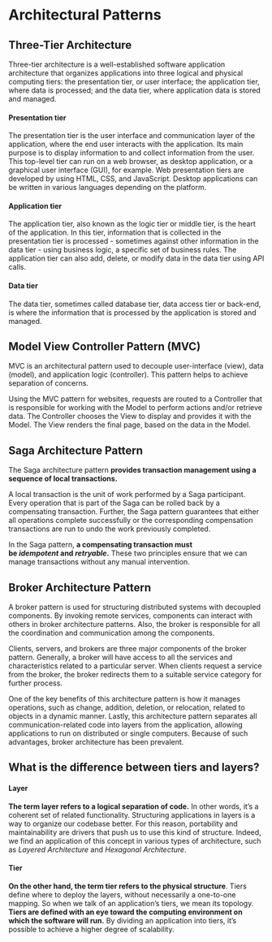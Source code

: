 # Architectural Patterns


## Three-Tier Architecture
Three-tier architecture is a well-established software application architecture that organizes applications into three logical and physical computing tiers: the presentation tier, or user interface; the application tier, where data is processed; and the data tier, where application data is stored and managed.

#### Presentation tier
The presentation tier is the user interface and communication layer of the application, where the end user interacts with the application. Its main purpose is to display information to and collect information from the user. This top-level tier can run on a web browser, as desktop application, or a graphical user interface (GUI), for example. Web presentation tiers are developed by using HTML, CSS, and JavaScript. Desktop applications can be written in various languages depending on the platform.

#### Application tier
The application tier, also known as the logic tier or middle tier, is the heart of the application. In this tier, information that is collected in the presentation tier is processed - sometimes against other information in the data tier - using business logic, a specific set of business rules. The application tier can also add, delete, or modify data in the data tier using API calls. 

#### Data tier
The data tier, sometimes called database tier, data access tier or back-end, is where the information that is processed by the application is stored and managed.


## Model View Controller Pattern (MVC)
MVC is an architectural pattern used to decouple user-interface (view), data (model), and application logic (controller). This pattern helps to achieve separation of concerns.

Using the MVC pattern for websites, requests are routed to a Controller that is responsible for working with the Model to perform actions and/or retrieve data. The Controller chooses the View to display and provides it with the Model. The View renders the final page, based on the data in the Model.


## Saga Architecture Pattern
The Saga architecture pattern **provides transaction management using a sequence of local transactions.**

A local transaction is the unit of work performed by a Saga participant. Every operation that is part of the Saga can be rolled back by a compensating transaction. Further, the Saga pattern guarantees that either all operations complete successfully or the corresponding compensation transactions are run to undo the work previously completed.

In the Saga pattern, **a compensating transaction must be _idempotent_ and _retryable_.** These two principles ensure that we can manage transactions without any manual intervention.


## Broker Architecture Pattern

A broker pattern is used for structuring distributed systems with decoupled components. By invoking remote services, components can interact with others in broker architecture patterns. Also, the broker is responsible for all the coordination and communication among the components. 

Clients, servers, and brokers are three major components of the broker pattern. Generally, a broker will have access to all the services and characteristics related to a particular server. When clients request a service from the broker, the broker redirects them to a suitable service category for further process. 

One of the key benefits of this architecture pattern is how it manages operations, such as change, addition, deletion, or relocation, related to objects in a dynamic manner. Lastly, this architecture pattern separates all communication-related code into layers from the application, allowing applications to run on distributed or single computers. Because of such advantages, broker architecture has been prevalent.


## What is the difference between tiers and layers?
#### Layer
**The term layer refers to a logical separation of code.** In other words, it’s a coherent set of related functionality.
Structuring applications in layers is a way to organize our codebase better. For this reason, portability and maintainability are drivers that push us to use this kind of structure.
Indeed, we find an application of this concept in various types of architecture, such as _Layered Architecture_ and _Hexagonal Architecture_.

#### Tier
**On the other hand, the term tier refers to the physical structure**. Tiers define where to deploy the layers, without necessarily a one-to-one mapping. So when we talk of an application’s tiers, we mean its topology.
**Tiers are defined with an eye toward the computing environment on which the software will run.** By dividing an application into tiers, it’s possible to achieve a higher degree of scalability.

